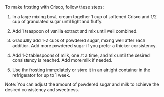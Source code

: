 To make frosting with Crisco, follow these steps:

1. In a large mixing bowl, cream together 1 cup of softened Crisco and 1/2 cup of granulated sugar until light and fluffy.

2. Add 1 teaspoon of vanilla extract and mix until well combined.

3. Gradually add 1-2 cups of powdered sugar, mixing well after each addition. Add more powdered sugar if you prefer a thicker consistency.

4. Add 1-2 tablespoons of milk, one at a time, and mix until the desired consistency is reached. Add more milk if needed.

5. Use the frosting immediately or store it in an airtight container in the refrigerator for up to 1 week.

Note: You can adjust the amount of powdered sugar and milk to achieve the desired consistency and sweetness.